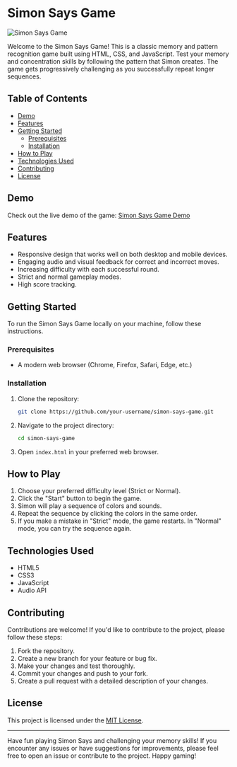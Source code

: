 # Simon Says Game

![Simon Says Game](https://github.com/ashutosh720/Simon-Says/assets/112875409/9554d965-758f-4786-b74b-b2316c91e86f)


Welcome to the Simon Says Game! This is a classic memory and pattern recognition game built using HTML, CSS, and JavaScript. Test your memory and concentration skills by following the pattern that Simon creates. The game gets progressively challenging as you successfully repeat longer sequences.

## Table of Contents

- [Demo](#demo)
- [Features](#features)
- [Getting Started](#getting-started)
  - [Prerequisites](#prerequisites)
  - [Installation](#installation)
- [How to Play](#how-to-play)
- [Technologies Used](#technologies-used)
- [Contributing](#contributing)
- [License](#license)

## Demo

Check out the live demo of the game: [Simon Says Game Demo](https://your-demo-link-here.com)

## Features

- Responsive design that works well on both desktop and mobile devices.
- Engaging audio and visual feedback for correct and incorrect moves.
- Increasing difficulty with each successful round.
- Strict and normal gameplay modes.
- High score tracking.

## Getting Started

To run the Simon Says Game locally on your machine, follow these instructions.

### Prerequisites

- A modern web browser (Chrome, Firefox, Safari, Edge, etc.)

### Installation

1. Clone the repository:

   ```bash
   git clone https://github.com/your-username/simon-says-game.git
   ```

2. Navigate to the project directory:

   ```bash
   cd simon-says-game
   ```

3. Open `index.html` in your preferred web browser.

## How to Play

1. Choose your preferred difficulty level (Strict or Normal).
2. Click the "Start" button to begin the game.
3. Simon will play a sequence of colors and sounds.
4. Repeat the sequence by clicking the colors in the same order.
5. If you make a mistake in "Strict" mode, the game restarts. In "Normal" mode, you can try the sequence again.

## Technologies Used

- HTML5
- CSS3
- JavaScript
- Audio API

## Contributing

Contributions are welcome! If you'd like to contribute to the project, please follow these steps:

1. Fork the repository.
2. Create a new branch for your feature or bug fix.
3. Make your changes and test thoroughly.
4. Commit your changes and push to your fork.
5. Create a pull request with a detailed description of your changes.

## License

This project is licensed under the [MIT License](LICENSE).

---

Have fun playing Simon Says and challenging your memory skills! If you encounter any issues or have suggestions for improvements, please feel free to open an issue or contribute to the project. Happy gaming!
